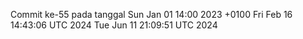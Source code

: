 Commit ke-55 pada tanggal Sun Jan 01 14:00 2023 +0100
Fri Feb 16 14:43:06 UTC 2024
Tue Jun 11 21:09:51 UTC 2024
